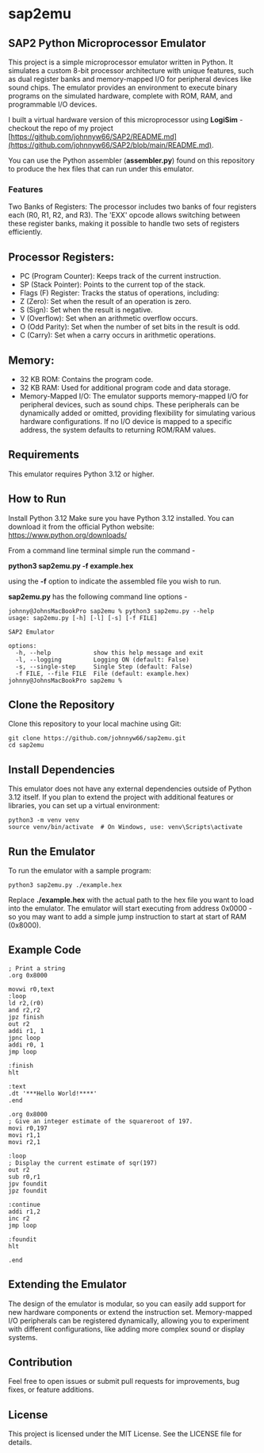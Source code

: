 # sap2emu

## SAP2 Python Microprocessor Emulator

This project is a simple microprocessor emulator written in Python. It simulates a custom 8-bit processor architecture with unique features, such as dual register banks and memory-mapped I/O for peripheral devices like sound chips. The emulator provides an environment to execute binary programs on the simulated hardware, complete with ROM, RAM, and programmable I/O devices.

I built a virtual hardware version of this microprocessor using **LogiSim** - checkout the repo of my project [https://github.com/johnnyw66/SAP2/README.md](https://github.com/johnnyw66/SAP2/blob/main/README.md).

You can use the Python assembler (**assembler.py**) found on this repository to produce the hex files that can run under this emulator.


### Features
Two Banks of Registers: The processor includes two banks of four registers each (R0, R1, R2, and R3). The 'EXX' opcode allows switching between these register banks, making it possible to handle two sets of registers efficiently.

## Processor Registers:

+ PC (Program Counter): Keeps track of the current instruction.
+ SP (Stack Pointer): Points to the current top of the stack.
+ Flags (F) Register: Tracks the status of operations, including:
+ Z (Zero): Set when the result of an operation is zero.
+ S (Sign): Set when the result is negative.
+ V (Overflow): Set when an arithmetic overflow occurs.
+ O (Odd Parity): Set when the number of set bits in the result is odd.
+ C (Carry): Set when a carry occurs in arithmetic operations.

## Memory:

+ 32 KB ROM: Contains the program code.
+ 32 KB RAM: Used for additional program code and data storage.
+ Memory-Mapped I/O: The emulator supports memory-mapped I/O for peripheral devices, such as sound chips. These peripherals can be dynamically added or omitted, providing flexibility for simulating various hardware configurations. If no I/O device is mapped to a specific address, the system defaults to returning ROM/RAM values.

## Requirements
This emulator requires Python 3.12 or higher.

## How to Run

Install Python 3.12
Make sure you have Python 3.12 installed. You can download it from the official Python website:
https://www.python.org/downloads/

From a command line terminal simple run the command -

**python3 sap2emu.py -f example.hex**

using the **-f** option to indicate the assembled file you wish to run.

**sap2emu.py** has the following command line options -

```
johnny@JohnsMacBookPro sap2emu % python3 sap2emu.py --help
usage: sap2emu.py [-h] [-l] [-s] [-f FILE]

SAP2 Emulator

options:
  -h, --help            show this help message and exit
  -l, --logging         Logging ON (default: False)
  -s, --single-step     Single Step (default: False)
  -f FILE, --file FILE  File (default: example.hex)
johnny@JohnsMacBookPro sap2emu % 
```

## Clone the Repository
Clone this repository to your local machine using Git:

```
git clone https://github.com/johnnyw66/sap2emu.git
cd sap2emu

```
## Install Dependencies
This emulator does not have any external dependencies outside of Python 3.12 itself. If you plan to extend the project with additional features or libraries, you can set up a virtual environment:

```
python3 -m venv venv
source venv/bin/activate  # On Windows, use: venv\Scripts\activate
```

## Run the Emulator
To run the emulator with a sample program:

```
python3 sap2emu.py ./example.hex
```

Replace **./example.hex** with the actual path to the hex file you want to load into the emulator. The emulator will start executing from address 0x0000 - so you may want to add a simple jump instruction to start at start of RAM (0x8000).
## Example Code

```
; Print a string
.org 0x8000

movwi r0,text
:loop
ld r2,(r0)
and r2,r2
jpz finish
out r2
addi r1, 1
jpnc loop
addi r0, 1
jmp loop

:finish
hlt

:text
.dt '***Hello World!****'
.end

```

```
.org 0x8000
; Give an integer estimate of the squareroot of 197.
movi r0,197
movi r1,1
movi r2,1

:loop
; Display the current estimate of sqr(197)
out r2
sub r0,r1
jpv foundit
jpz foundit

:continue
addi r1,2
inc r2
jmp loop

:foundit
hlt

.end
```


## Extending the Emulator
The design of the emulator is modular, so you can easily add support for new hardware components or extend the instruction set. Memory-mapped I/O peripherals can be registered dynamically, allowing you to experiment with different configurations, like adding more complex sound or display systems.

## Contribution
Feel free to open issues or submit pull requests for improvements, bug fixes, or feature additions.

## License
This project is licensed under the MIT License. See the LICENSE file for details.

